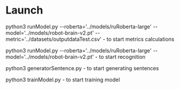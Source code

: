 # Launch

python3 runModel.py --roberta='../models/ruRoberta-large' --model='../models/robot-brain-v2.pt' --metric='../datasets/outputdataTest.csv' - to start metrics calculations

python3 runModel.py --roberta='../models/ruRoberta-large' --model='../models/robot-brain-v2.pt' - to start recognition 

python3 generatorSentence.py - to start generating sentences 

python3 trainModel.py - to start training model
